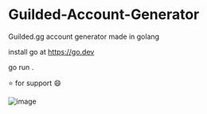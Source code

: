 # Guilded-Account-Generator
Guilded.gg account generator made in golang

install go at https://go.dev

go run .

⭐ for support :smile:


![image](https://user-images.githubusercontent.com/110062350/218319542-8cea8233-e29a-484d-97ab-0a62d9bb9258.png)
